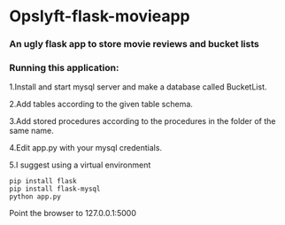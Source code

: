 # Opslyft-flask-movieapp
### An ugly flask app to store movie reviews and bucket lists

### Running this application:
1.Install and start mysql server and make a database called BucketList.

2.Add tables according to the given table schema.

3.Add stored procedures according to the procedures in the folder of the same name.

4.Edit app.py with your mysql credentials.

5.I suggest using a virtual environment
```
pip install flask
pip install flask-mysql
python app.py
```
Point the browser to 127.0.0.1:5000 
